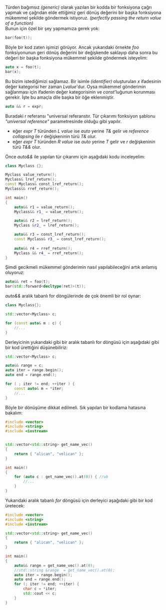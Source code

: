 Türden bağımsız _(generic)_ olarak yazılan bir kodda bir fonksiyona çağrı yapmak ve çağrıdan elde ettiğimiz geri dönüş değerini bir başka fonksiyona mükemmel şekilde göndermek istiyoruz. _(perfectly passing the return value of a function)_<br>
Bunun için özel bir şey yapmamıza gerek yok:

```cpp
bar(foo(t));
```
Böyle bir kod zaten işimizi görüyor. Ancak yukarıdaki örnekte _foo_ fonksiyonunun geri dönüş değerini bir değişkende saklayıp daha sonra bu değeri bir başka fonksiyona mükemmel şekilde göndermek isteyelim:

```cpp
auto x = foo(t);
bar(x);
```
Bu bizim istediğimizi sağlamaz. Bir isimle _(identifier)_ oluşturulan _x_ ifadesinin değer kategorisi her zaman _Lvalue_'dur. Oysa mükemmel gönderimin sağlanması için ifadenin değer kategorisinin ve _const_'luğunun korunması gerekir.
İşte bu amaçla dile başka bir öğe eklenmiştir.

```cpp
auto && r = expr;
```
Buradaki r referansı "universal referanstır. Tür çıkarımı fonksiyon şablonu _"universal reference"_ parametresinde olduğu gibi yapılır.

- eğer _expr_ _T_ türünden _L value_ ise _auto_ yerine _T&_ gelir ve _reference collapsing_ ile _r_ değişkeninin türü _T&_ olur. 
- eğer _expr_ _T_ türünden _R value_ ise _auto_ yerine _T_ gelir ve _r_ değişkeninin türü _T&&_ olur. 

Önce _auto&&_ ile yapılan tür çıkarımı için aşağıdaki kodu inceleyelim:

```cpp
class Myclass {};

Myclass value_return();
Myclass& lref_return();
const Myclass& const_lref_return();
Myclass&& rref_return();

int main()
{
	auto&& r1 = value_return();
	Myclass&& r1_ = value_return();

	auto&& r2 = lref_return();
	Myclass &r2_ = lref_return();

	auto&& r3 = const_lref_return();
	const Myclass& r3_ = const_lref_return();
	
	auto&& r4 = rref_return();
	Myclass && r4_ = rref_return();
}
```
Şimdi gecikmeli mükemmel gönderimin nasıl yapılabileceğini artık anlamış oluyoruz:

```cpp
auto&& ret = foo(t);
bar(std::forward<decltype(ret)>(t));
```

_auto&&_ aralık tabanlı for döngülerinde de çok önemli bir rol oynar:

```cpp
class Myclass{};

std::vector<Myclass> c;

for (const auto& m : c) {
	//...
}
```
Derleyicinin yukarıdaki gibi bir aralık tabanlı for döngüsü için aşağıdaki gibi bir kod ürettiğini düşünebiliriz:

```cpp
std::vector<Myclass> c;

auto&& range = c; 
auto iter = range.begin(); 
auto end = range.end(); 

for ( ; iter != end; ++iter ) {
	const auto& m = *iter;
	//...
}
```

Böyle bir dönüşüme dikkat edilmeli. Sık yapılan bir kodlama hatasına bakalım:

```cpp
#include <vector>
#include <string>
#include <iostream>


std::vector<std::string> get_name_vec()
{
	return { "alican", "velican" };
}

int main()
{
	for (auto c : get_name_vec().at(0)) { //ub
		//...
	}
}
```

Yukarıdaki aralık tabanlı _for_ döngüsü için derleyici aşağıdaki gibi bir kod üretecek:

```cpp
#include <vector>
#include <string>
#include <iostream>

std::vector<std::string> get_name_vec()
{
	return { "alican", "velican" };
}

int main()
{
	auto&& range = get_name_vec().at(0); 
	//std::string &range  = get_name_vec().at(0); 
	auto iter = range.begin(); 
	auto end = range.end();
	for (; iter != end; ++iter) {
		char c = *iter;
		std::cout << c;
	}
}
```



